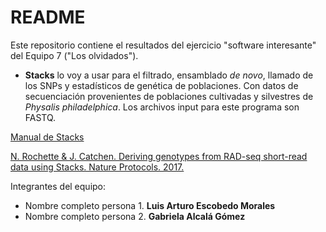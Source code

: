 # README

Este repositorio contiene el resultados del ejercicio "software interesante" del Equipo 7 ("Los olvidados").

* **Stacks** lo voy a usar para el filtrado, ensamblado *de novo*, llamado de los SNPs y estadísticos de genética de poblaciones. Con datos de secuenciación provenientes de poblaciones cultivadas y silvestres de *Physalis philadelphica*. Los archivos input para este programa son FASTQ.

[Manual de Stacks](http://catchenlab.life.illinois.edu/stacks/manual/)

[N. Rochette & J. Catchen. Deriving genotypes from RAD-seq short-read data using Stacks. Nature Protocols. 2017.](https://www.nature.com/articles/nprot.2017.123)


Integrantes del equipo:
* Nombre completo persona 1. **Luis Arturo Escobedo Morales**
* Nombre completo persona 2. **Gabriela Alcalá Gómez**
